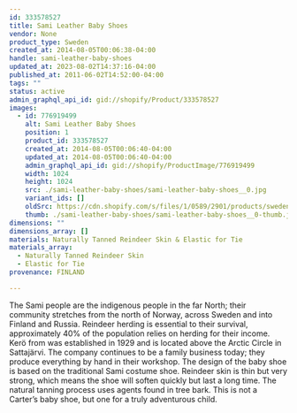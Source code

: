 ```yaml
---
id: 333578527
title: Sami Leather Baby Shoes
vendor: None
product_type: Sweden
created_at: 2014-08-05T00:06:38-04:00
handle: sami-leather-baby-shoes
updated_at: 2023-08-02T14:37:16-04:00
published_at: 2011-06-02T14:52:00-04:00
tags: ""
status: active
admin_graphql_api_id: gid://shopify/Product/333578527
images:
  - id: 776919499
    alt: Sami Leather Baby Shoes
    position: 1
    product_id: 333578527
    created_at: 2014-08-05T00:06:40-04:00
    updated_at: 2014-08-05T00:06:40-04:00
    admin_graphql_api_id: gid://shopify/ProductImage/776919499
    width: 1024
    height: 1024
    src: ./sami-leather-baby-shoes/sami-leather-baby-shoes__0.jpg
    variant_ids: []
    oldSrc: https://cdn.shopify.com/s/files/1/0589/2901/products/sweden33.jpeg?v=1407211600
    thumb: ./sami-leather-baby-shoes/sami-leather-baby-shoes__0-thumb.jpg
dimensions: ""
dimensions_array: []
materials: Naturally Tanned Reindeer Skin & Elastic for Tie
materials_array:
  - Naturally Tanned Reindeer Skin
  - Elastic for Tie
provenance: FINLAND

---
```


The Sami people are the indigenous people in the far North; their community stretches from the north of Norway, across Sweden and into Finland and Russia. Reindeer herding is essential to their survival, approximately 40% of the population relies on herding for their income. Kerö from was established in 1929 and is located above the Arctic Circle in Sattajärvi. The company continues to be a family business today; they produce everything by hand in their workshop. The design of the baby shoe is based on the traditional Sami costume shoe. Reindeer skin is thin but very strong, which means the shoe will soften quickly but last a long time. The natural tanning process uses agents found in tree bark. This is not a Carter’s baby shoe, but one for a truly adventurous child.
